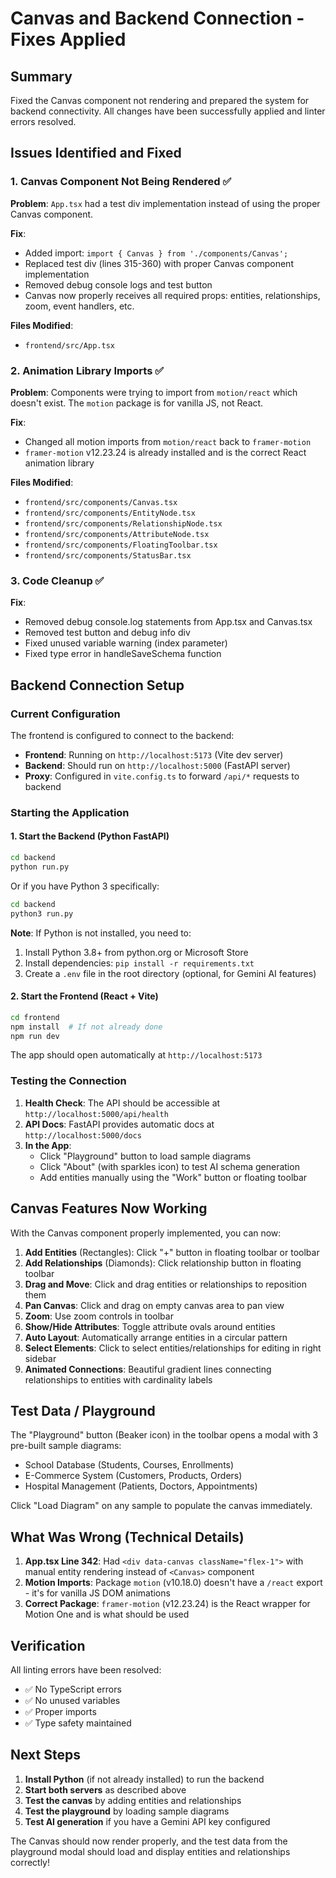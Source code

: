 # Canvas and Backend Connection - Fixes Applied

## Summary
Fixed the Canvas component not rendering and prepared the system for backend connectivity. All changes have been successfully applied and linter errors resolved.

## Issues Identified and Fixed

### 1. Canvas Component Not Being Rendered ✅
**Problem**: `App.tsx` had a test div implementation instead of using the proper Canvas component.

**Fix**:
- Added import: `import { Canvas } from './components/Canvas';`
- Replaced test div (lines 315-360) with proper Canvas component implementation
- Removed debug console logs and test button
- Canvas now properly receives all required props: entities, relationships, zoom, event handlers, etc.

**Files Modified**:
- `frontend/src/App.tsx`

### 2. Animation Library Imports ✅
**Problem**: Components were trying to import from `motion/react` which doesn't exist. The `motion` package is for vanilla JS, not React.

**Fix**:
- Changed all motion imports from `motion/react` back to `framer-motion`
- `framer-motion` v12.23.24 is already installed and is the correct React animation library

**Files Modified**:
- `frontend/src/components/Canvas.tsx`
- `frontend/src/components/EntityNode.tsx`
- `frontend/src/components/RelationshipNode.tsx`
- `frontend/src/components/AttributeNode.tsx`
- `frontend/src/components/FloatingToolbar.tsx`
- `frontend/src/components/StatusBar.tsx`

### 3. Code Cleanup ✅
**Fix**:
- Removed debug console.log statements from App.tsx and Canvas.tsx
- Removed test button and debug info div
- Fixed unused variable warning (index parameter)
- Fixed type error in handleSaveSchema function

## Backend Connection Setup

### Current Configuration
The frontend is configured to connect to the backend:
- **Frontend**: Running on `http://localhost:5173` (Vite dev server)
- **Backend**: Should run on `http://localhost:5000` (FastAPI server)
- **Proxy**: Configured in `vite.config.ts` to forward `/api/*` requests to backend

### Starting the Application

#### 1. Start the Backend (Python FastAPI)
```bash
cd backend
python run.py
```

Or if you have Python 3 specifically:
```bash
cd backend
python3 run.py
```

**Note**: If Python is not installed, you need to:
1. Install Python 3.8+ from python.org or Microsoft Store
2. Install dependencies: `pip install -r requirements.txt`
3. Create a `.env` file in the root directory (optional, for Gemini AI features)

#### 2. Start the Frontend (React + Vite)
```bash
cd frontend
npm install  # If not already done
npm run dev
```

The app should open automatically at `http://localhost:5173`

### Testing the Connection

1. **Health Check**: The API should be accessible at `http://localhost:5000/api/health`
2. **API Docs**: FastAPI provides automatic docs at `http://localhost:5000/docs`
3. **In the App**: 
   - Click "Playground" button to load sample diagrams
   - Click "About" (with sparkles icon) to test AI schema generation
   - Add entities manually using the "Work" button or floating toolbar

## Canvas Features Now Working

With the Canvas component properly implemented, you can now:

1. **Add Entities** (Rectangles): Click "+" button in floating toolbar or toolbar
2. **Add Relationships** (Diamonds): Click relationship button in floating toolbar
3. **Drag and Move**: Click and drag entities or relationships to reposition them
4. **Pan Canvas**: Click and drag on empty canvas area to pan view
5. **Zoom**: Use zoom controls in toolbar
6. **Show/Hide Attributes**: Toggle attribute ovals around entities
7. **Auto Layout**: Automatically arrange entities in a circular pattern
8. **Select Elements**: Click to select entities/relationships for editing in right sidebar
9. **Animated Connections**: Beautiful gradient lines connecting relationships to entities with cardinality labels

## Test Data / Playground

The "Playground" button (Beaker icon) in the toolbar opens a modal with 3 pre-built sample diagrams:
- School Database (Students, Courses, Enrollments)
- E-Commerce System (Customers, Products, Orders)
- Hospital Management (Patients, Doctors, Appointments)

Click "Load Diagram" on any sample to populate the canvas immediately.

## What Was Wrong (Technical Details)

1. **App.tsx Line 342**: Had `<div data-canvas className="flex-1">` with manual entity rendering instead of `<Canvas>` component
2. **Motion Imports**: Package `motion` (v10.18.0) doesn't have a `/react` export - it's for vanilla JS DOM animations
3. **Correct Package**: `framer-motion` (v12.23.24) is the React wrapper for Motion One and is what should be used

## Verification

All linting errors have been resolved:
- ✅ No TypeScript errors
- ✅ No unused variables
- ✅ Proper imports
- ✅ Type safety maintained

## Next Steps

1. **Install Python** (if not already installed) to run the backend
2. **Start both servers** as described above
3. **Test the canvas** by adding entities and relationships
4. **Test the playground** by loading sample diagrams
5. **Test AI generation** if you have a Gemini API key configured

The Canvas should now render properly, and the test data from the playground modal should load and display entities and relationships correctly!

